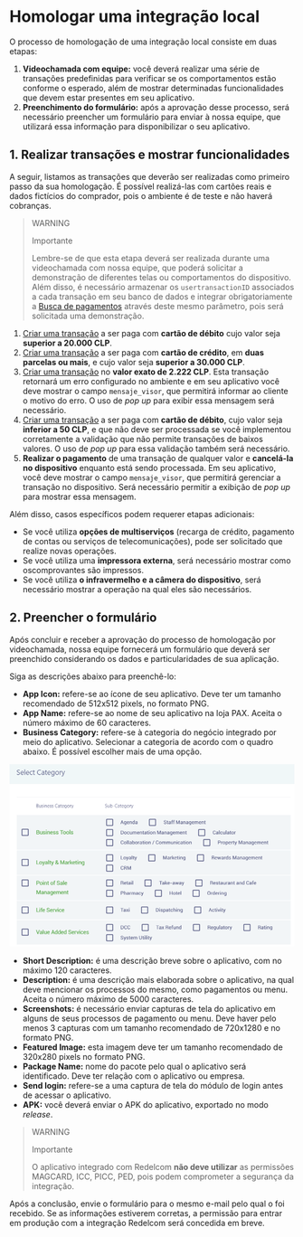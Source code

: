 # Homologar uma integração local

O processo de homologação de uma integração local consiste em duas etapas: 
 
1. **Videochamada com equipe:** você deverá realizar uma série de transações predefinidas para verificar se os comportamentos estão conforme o esperado, além de mostrar determinadas funcionalidades que devem estar presentes em seu aplicativo. 
2. **Preenchimento do formulário:** após a aprovação desse processo, será necessário preencher um formulário para enviar à nossa equipe, que utilizará essa informação para disponibilizar o seu aplicativo.

## 1. Realizar transações e mostrar funcionalidades

A seguir, listamos as transações que deverão ser realizadas como primeiro passo da sua homologação. É possível realizá-las com cartões reais e dados fictícios do comprador, pois o ambiente é de teste e não haverá cobranças.

> WARNING
>
> Importante
>
> Lembre-se de que esta etapa deverá ser realizada durante uma videochamada com nossa equipe, que poderá solicitar a demonstração de diferentes telas ou comportamentos do dispositivo. Além disso, é necessário armazenar os `usertransactionID` associados a cada transação em seu banco de dados e integrar obrigatoriamente a [Busca de pagamentos](/developers/pt/docs/redelcom/local-integration/android/payments-processing/payment-query) através deste mesmo parâmetro, pois será solicitada uma demonstração.

1. [Criar uma transação](/developers/pt/docs/redelcom/local-integration/android/payments-processing/create-payment-intent) a ser paga com **cartão de débito** cujo valor seja **superior a 20.000 CLP**.
2. [Criar uma transação](/developers/pt/docs/redelcom/local-integration/android/payments-processing/create-payment-intent) a ser paga com **cartão de crédito**, em **duas parcelas ou mais**, e cujo valor seja **superior a 30.000 CLP**.
3. [Criar uma transação](/developers/pt/docs/redelcom/local-integration/android/payments-processing/create-payment-intent) no **valor exato de 2.222 CLP**. Esta transação retornará um erro configurado no ambiente e em seu aplicativo você deve mostrar o campo `mensaje_visor`, que permitirá informar ao cliente o motivo do erro. O uso de *pop up* para exibir essa mensagem será necessário.
4. [Criar uma transação](/developers/pt/docs/redelcom/local-integration/android/payments-processing/create-payment-intent) a ser paga com **cartão de débito**, cujo valor seja **inferior a 50 CLP**, e que não deve ser processada se você implementou corretamente a validação que não permite transações de baixos valores. O uso de *pop up* para essa validação também será necessário.
5. **Realizar o pagamento** de uma transação de qualquer valor e **cancelá-la no dispositivo** enquanto está sendo processada. Em seu aplicativo, você deve mostrar o campo `mensaje_visor`, que permitirá gerenciar a transação no dispositivo. Será necessário permitir a exibição de *pop up* para mostrar essa mensagem.

Além disso, casos específicos podem requerer etapas adicionais:

* Se você utiliza **opções de multiserviços** (recarga de crédito, pagamento de contas ou serviços de telecomunicações), pode ser solicitado que realize novas operações.
* Se você utiliza uma **impressora externa**, será necessário mostrar como oscomprovantes são impressos.
* Se você utiliza **o infravermelho e a câmera do dispositivo**, será necessário mostrar a operação na qual eles são necessários.
## 2. Preencher o formulário

Após concluir e receber a aprovação do processo de homologação por videochamada, nossa equipe fornecerá um formulário que deverá ser preenchido considerando os dados e particularidades de sua aplicação.

Siga as descrições abaixo para preenchê-lo:

 * **App Icon:** refere-se ao ícone de seu aplicativo. Deve ter um tamanho recomendado de 512x512 pixels, no formato PNG.
 * **App Name:** refere-se ao nome de seu aplicativo na loja PAX. Aceita o número máximo de 60 caracteres.
 * **Business Category:** refere-se à categoria do negócio integrado por meio do aplicativo. Selecionar a categoria de acordo com o quadro abaixo. É possível escolher mais de uma opção.

![opções de Business Category](/images/Redelcom/rdc-business-category.png)

 * **Short Description:** é uma descrição breve sobre o aplicativo, com no máximo 120 caracteres.
 * **Description:** é uma descrição mais elaborada sobre o aplicativo, na qual deve mencionar os processos do mesmo, como pagamentos ou menu. Aceita o número máximo de 5000 caracteres.
 * **Screenshots:** é necessário enviar capturas de tela do aplicativo em alguns de seus processos de pagamento ou menu. Deve haver pelo menos 3 capturas com um tamanho recomendado de 720x1280 e no formato PNG.
 * **Featured Image:** esta imagem deve ter um tamanho recomendado de 320x280 pixels no formato PNG.
 * **Package Name:** nome do pacote pelo qual o aplicativo será identificado. Deve ter relação com o aplicativo ou empresa.
 * **Send login:** refere-se a uma captura de tela do módulo de login antes de acessar o aplicativo.
 * **APK:** você deverá enviar o APK do aplicativo, exportado no modo *release*.

> WARNING
>
> Importante
>
> O aplicativo integrado com Redelcom **não deve utilizar** as permissões MAGCARD, ICC, PICC, PED, pois podem comprometer a segurança da integração. 

Após a conclusão, envie o formulário para o mesmo e-mail pelo qual o foi recebido. Se as informações estiverem corretas, a permissão para entrar em produção com a integração Redelcom será concedida em breve.